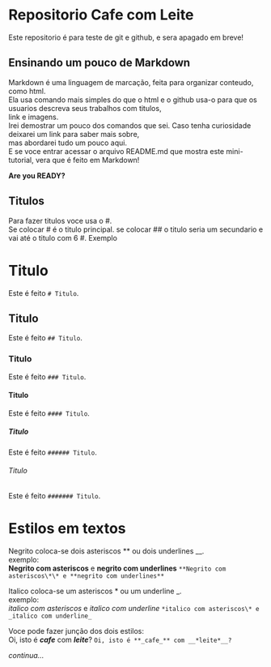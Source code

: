 # Repositorio Cafe com Leite

Este repositorio é para teste de git e github, e sera apagado em breve!

## Ensinando um pouco de Markdown

Markdown é uma linguagem de marcação, feita para organizar conteudo, como html.  
Ela usa comando mais simples do que o html e o github usa-o para que os usuarios descreva seus trabalhos com titulos,  
link e imagens.  
Irei demostrar um pouco dos comandos que sei. Caso tenha curiosidade deixarei um link para saber mais sobre,  
mas abordarei tudo um pouco aqui.  
E se voce entrar acessar o arquivo README.md que mostra este mini-tutorial, vera que é feito em Markdown!

**Are you READY?**

## Titulos

Para fazer titulos voce usa o #.  
Se colocar # é o titulo principal.
se colocar ## o titulo seria um secundario e vai até o titulo com 6 #.
Exemplo

# Titulo

Este é feito `# Titulo`.

## Titulo

Este é feito `## Titulo`.

### Titulo

Este é feito `### Titulo`.

#### Titulo

Este é feito `#### Titulo`.

##### Titulo

Este é feito `###### Titulo`.

###### Titulo

Este é feito `####### Titulo`.

# Estilos em textos

Negrito coloca-se dois asteriscos ** ou dois underlines \_\_.  
exemplo:  
**Negrito com asteriscos** e **negrito com underlines**
`**Negrito com asteriscos\*\* e **negrito com underlines**`

Italico coloca-se um asteriscos * ou um underline \_.  
exemplo:  
*italico com asteriscos* e *italico com underline*
`*italico com asteriscos\* e _italico com underline_`

Voce pode fazer junção dos dois estilos:  
Oi, isto é **_cafe_** com **_leite_**?
`Oi, isto é **_cafe_** com __*leite*__?`

_continua..._
